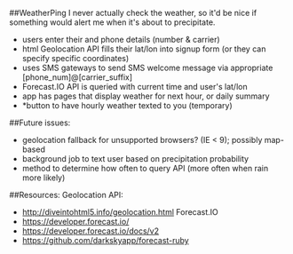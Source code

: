 ##WeatherPing
I never actually check the weather, so it'd be nice if something would alert me when it's about to precipitate.
- users enter their and phone details (number & carrier)
- html Geolocation API fills their lat/lon into signup form (or they can specify specific coordinates)
- uses SMS gateways to send SMS welcome message via appropriate [phone_num]@[carrier_suffix]
- Forecast.IO API is queried with current time and user's lat/lon
- app has pages that display weather for next hour, or daily summary
- *button to have hourly weather texted to you (temporary)

##Future issues:
- geolocation fallback for unsupported browsers? (IE < 9); possibly map-based
- background job to text user based on precipitation probability
- method to determine how often to query API (more often when rain more likely)

##Resources:
Geolocation API:
- http://diveintohtml5.info/geolocation.html
Forecast.IO
- https://developer.forecast.io/
- https://developer.forecast.io/docs/v2
- https://github.com/darkskyapp/forecast-ruby
